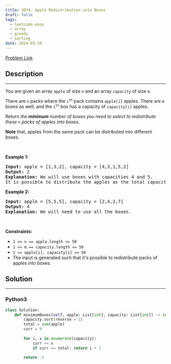 ```yaml
---
title: 3074. Apple Redistribution into Boxes
draft: false
tags: 
  - leetcode-easy
  - array
  - greedy
  - sorting
date: 2024-03-10
---
```


[Problem Link](https://leetcode.com/problems/apple-redistribution-into-boxes/)

## Description

---
<p>You are given an array <code>apple</code> of size <code>n</code> and an array <code>capacity</code> of size <code>m</code>.</p>

<p>There are <code>n</code> packs where the <code>i<sup>th</sup></code> pack contains <code>apple[i]</code> apples. There are <code>m</code> boxes as well, and the <code>i<sup>th</sup></code> box has a capacity of <code>capacity[i]</code> apples.</p>

<p>Return <em>the <strong>minimum</strong> number of boxes you need to select to redistribute these </em><code>n</code><em> packs of apples into boxes</em>.</p>

<p><strong>Note</strong> that, apples from the same pack can be distributed into different boxes.</p>

<p>&nbsp;</p>
<p><strong class="example">Example 1:</strong></p>

<pre>
<strong>Input:</strong> apple = [1,3,2], capacity = [4,3,1,5,2]
<strong>Output:</strong> 2
<strong>Explanation:</strong> We will use boxes with capacities 4 and 5.
It is possible to distribute the apples as the total capacity is greater than or equal to the total number of apples.
</pre>

<p><strong class="example">Example 2:</strong></p>

<pre>
<strong>Input:</strong> apple = [5,5,5], capacity = [2,4,2,7]
<strong>Output:</strong> 4
<strong>Explanation:</strong> We will need to use all the boxes.
</pre>

<p>&nbsp;</p>
<p><strong>Constraints:</strong></p>

<ul>
	<li><code>1 &lt;= n == apple.length &lt;= 50</code></li>
	<li><code>1 &lt;= m == capacity.length &lt;= 50</code></li>
	<li><code>1 &lt;= apple[i], capacity[i] &lt;= 50</code></li>
	<li>The input is generated such that it&#39;s possible to redistribute packs of apples into boxes.</li>
</ul>


## Solution

---
### Python3
``` py title='apple-redistribution-into-boxes'
class Solution:
    def minimumBoxes(self, apple: List[int], capacity: List[int]) -> int:
        capacity.sort(reverse = 1)
        total = sum(apple)
        curr = 0
        
        for i, x in enumerate(capacity):
            curr += x
            if curr >= total: return i + 1
        
        return -1
```

